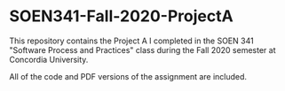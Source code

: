 # SOEN341-Fall-2020-ProjectA

This repository contains the Project A I completed in the SOEN 341 "Software Process and Practices" class during the Fall 2020 semester at Concordia University.

All of the code and PDF versions of the assignment are included.

